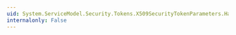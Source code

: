 ```yaml
---
uid: System.ServiceModel.Security.Tokens.X509SecurityTokenParameters.HasAsymmetricKey
internalonly: False
---
```

